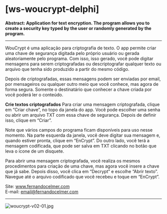 # [ws-woucrypt-delphi]

<b>Abstract: Application for text encryption. The program allows you to create a security key typed by the user or randomly generated by the program.</b>
___
WouCrypt é uma aplicação para criptografia de texto. O app permite criar uma chave de segurança digitada pelo próprio usuário ou gerada aleatoriamente pelo programa. Com isso, isso gerado, você pode digitar mensagens para serem criptografadas ou descriptografar qualquer texto ou arquivo que tenha sido produzido a partir do mesmo código.

Depois de criptografadas, essas mensagens podem ser enviadas por email, por mensageiros ou qualquer outro meio que você conhece, mas agora de forma segura. Somente o destinatário que conhecer a chave criada por você poderá ler o conteúdo.

<b>Crie textos criptografados</b>
Para criar uma mensagem criptografada, clique em “Criar chave”, no topo da janela do app. Você pode escolher uma senha ou abrir um arquivo TXT com essa chave de segurança. Depois de definir isso, clique em “Criar”.

Note que vários campos do programa ficam disponíveis para uso nesse momento. Na parte esquerda da janela, você deve digitar sua mensagem e, quando estiver pronta, clique em “EnCrypt”. Do outro lado, você terá a mensagem codificada, que pode ser salva em TXT clicando no botão que leva o ícone de um disquete.

Para abrir uma mensagem criptografada, você realiza os mesmos procedimentos para criação de uma chave, mas agora você insere a chave que já sabe. Depois disso, você clica em “Decrypt” e escolhe “Abrir texto”. Navegue até o arquivo codificado que você recebeu e toque em “EnCrypt”.

Site: www.fernandocelmer.com
</br>
E-mail: email@fernandocelmer.com
________________________________
<p>
<img src="https://github.com/FernandoCelmer/ws-woucrypt/blob/master/img/woucrypt-v02-01.jpg?raw=true" alt="woucrypt-v02-01.jpg"/>
